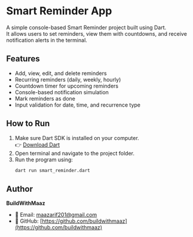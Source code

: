 # Smart Reminder App

A simple console-based Smart Reminder project built using Dart.  
It allows users to set reminders, view them with countdowns, and receive notification alerts in the terminal.

## Features
- Add, view, edit, and delete reminders
- Recurring reminders (daily, weekly, hourly)
- Countdown timer for upcoming reminders
- Console-based notification simulation
- Mark reminders as done
- Input validation for date, time, and recurrence type

## How to Run
1. Make sure Dart SDK is installed on your computer.  
   👉 [Download Dart](https://dart.dev/get-dart)
2. Open terminal and navigate to the project folder.
3. Run the program using:
   ```bash
   dart run smart_reminder.dart
## Author
**BuildWithMaaz**  
- 📧 Email: [maazarif201@gmail.com](mailto:maazarif201@gmail.com)  
- 🐙 GitHub: [https://github.com/buildwithmaaz](https://github.com/buildwithmaaz)
